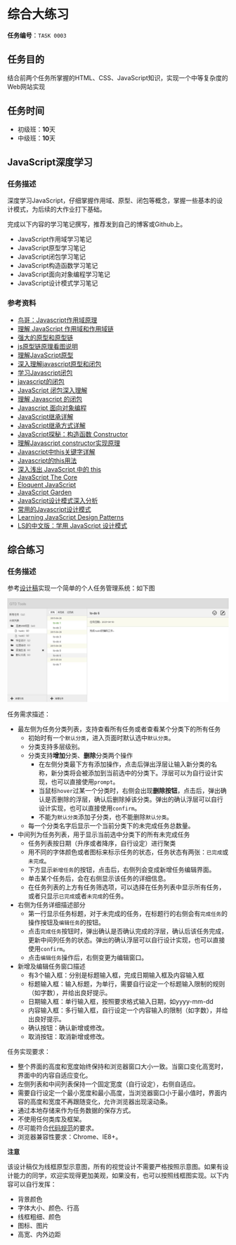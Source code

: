 # 综合大练习

**任务编号**：`TASK 0003`

## 任务目的

结合前两个任务所掌握的HTML、CSS、JavaScript知识，实现一个中等复杂度的Web网站实现

## 任务时间

- 初级班：**10**天
- 中级班：**10**天

## JavaScript深度学习

### 任务描述

深度学习JavaScript，仔细掌握作用域、原型、闭包等概念，掌握一些基本的设计模式，为后续的大作业打下基础。

完成以下内容的学习笔记撰写，推荐发到自己的博客或Github上。

* JavaScript作用域学习笔记
* JavaScript原型学习笔记
* JavaScript闭包学习笔记
* JavaScript构造函数学习笔记
* JavaScript面向对象编程学习笔记
* JavaScript设计模式学习笔记

### 参考资料

* [鸟哥：Javascript作用域原理](http://www.laruence.com/2009/05/28/863.html)
* [理解 JavaScript 作用域和作用域链](http://www.cnblogs.com/lhb25/archive/2011/09/06/javascript-scope-chain.html)
* [强大的原型和原型链](http://www.nowamagic.net/librarys/veda/detail/1648)
* [js原型链原理看图说明](http://www.jb51.net/article/30750.htm)
* [理解JavaScript原型](http://blog.jobbole.com/9648/)
* [深入理解javascript原型和闭包](http://www.cnblogs.com/wangfupeng1988/p/3977987.html)
* [学习Javascript闭包](http://www.ruanyifeng.com/blog/2009/08/learning_javascript_closures.html)
* [javascript的闭包](http://www.cnblogs.com/rubylouvre/archive/2009/07/24/1530074.html)
* [JavaScript 闭包深入理解](http://www.jb51.net/article/18303.htm)
* [理解 Javascript 的闭包](http://www.oschina.net/question/28_41112)
* [Javascript 面向对象编程](http://www.ruanyifeng.com/blog/2010/05/object-oriented_javascript_encapsulation.html)
* [JavaScript继承详解](http://www.cnblogs.com/sanshi/archive/2009/07/08/1519036.html)
* [JavaScript继承方式详解](http://segmentfault.com/a/1190000002440502)
* [JavaScript探秘：构造函数 Constructor](http://www.nowamagic.net/librarys/veda/detail/1642)
* [理解Javascript constructor实现原理](http://www.jb51.net/article/25027.htm)
* [Javascript中this关键字详解](http://www.cnblogs.com/justany/archive/2012/11/01/the_keyword_this_in_javascript.html)
* [Javascript的this用法](http://www.ruanyifeng.com/blog/2010/04/using_this_keyword_in_javascript.html)
* [深入浅出 JavaScript 中的 this](http://www.ibm.com/developerworks/cn/web/1207_wangqf_jsthis/index.html)
* [JavaScript The Core](http://dmitrysoshnikov.com/ecmascript/javascript-the-core/)
* [Eloquent JavaScript](http://eloquentjavascript.net/)
* [JavaScript Garden](http://bonsaiden.github.io/JavaScript-Garden/)
* [JavaScript设计模式深入分析](http://developer.51cto.com/art/201109/288650.htm)
* [常用的Javascript设计模式](http://blog.jobbole.com/29454/)
* [Learning JavaScript Design Patterns](http://addyosmani.com/resources/essentialjsdesignpatterns/book/)
* [LS的中文版：学用 JavaScript 设计模式](http://www.oschina.net/translate/learning-javascript-design-patterns)

## 综合练习

### 任务描述

参考[设计稿](img/design.png)实现一个简单的个人任务管理系统：如下图

![设计稿](img/design.jpg)

任务需求描述：

* 最左侧为任务分类列表，支持查看所有任务或者查看某个分类下的所有任务
    - 初始时有一个`默认分类`，进入页面时默认选中`默认分类`。
    - 分类支持多层级别。
    - 分类支持**增加**分类、**删除**分类两个操作
        - 在左侧分类最下方有添加操作，点击后弹出浮层让输入新分类的名称，新分类将会被添加到当前选中的分类下。浮层可以为自行设计实现，也可以直接使用`prompt`。
        - 当鼠标`hover`过某一个分类时，右侧会出现**删除按钮**，点击后，弹出确认是否删除的浮层，确认后删除掉该分类。弹出的确认浮层可以自行设计实现，也可以直接使用`confirm`。
        - 不能为`默认分类`添加子分类，也不能删除`默认分类`。
    * 每一个分类名字后显示一个当前分类下的未完成任务总数量。
* 中间列为任务列表，用于显示当前选中分类下的所有未完成任务
    - 任务列表按日期（升序或者降序，自行设定）进行聚类
    - 用不同的字体颜色或者图标来标示任务的状态，任务状态有两张：`已完成`或`未完成`。
    - 下方显示`新增任务`的按钮，点击后，右侧列会变成新增任务编辑界面。
    - 单击某个任务后，会在右侧显示该任务的详细信息。
    - 在任务列表的上方有任务筛选项，可以选择在任务列表中显示所有任务，或者只显示`已完成`或者`未完成`的任务。
* 右侧为任务详细描述部分
    - 第一行显示任务标题，对于未完成的任务，在标题行的右侧会有`完成任务`的操作按钮及`编辑任务`的按钮。
    - 点击`完成任务`按钮时，弹出确认是否确认完成的浮层，确认后该任务完成，更新中间列任务的状态。弹出的确认浮层可以自行设计实现，也可以直接使用`confirm`。
    - 点击`编辑任务`操作后，右侧变更为编辑窗口。
* 新增及编辑任务窗口描述
    - 有3个输入框：分别是标题输入框，完成日期输入框及内容输入框
    - 标题输入框：输入标题，为单行，需要自行设定一个标题输入限制的规则（如字数），并给出良好提示。
    - 日期输入框：单行输入框，按照要求格式输入日期，如yyyy-mm-dd
    - 内容输入框：多行输入框，自行设定一个内容输入的限制（如字数），并给出良好提示。
    - 确认按钮：确认新增或修改。
    - 取消按钮：取消新增或修改。

任务实现要求：

* 整个界面的高度和宽度始终保持和浏览器窗口大小一致。当窗口变化高宽时，界面中的内容自适应变化。
* 左侧列表和中间列表保持一个固定宽度（自行设定），右侧自适应。
* 需要自行设定一个最小宽度和最小高度，当浏览器窗口小于最小值时，界面内容的高度和宽度不再跟随变化，允许浏览器出现滚动条。
* 通过本地存储来作为任务数据的保存方式。
* 不使用任何类库及框架。
* 尽可能符合[代码规范](https://github.com/ecomfe/spec)的要求。
* 浏览器兼容性要求：Chrome、IE8+。

**注意**

该设计稿仅为线框原型示意图，所有的视觉设计不需要严格按照示意图。如果有设计能力的同学，欢迎实现得更加美观，如果没有，也可以按照线框图实现。以下内容可以自行发挥：

* 背景颜色
* 字体大小、颜色、行高
* 线框粗细、颜色
* 图标、图片
* 高宽、内外边距

